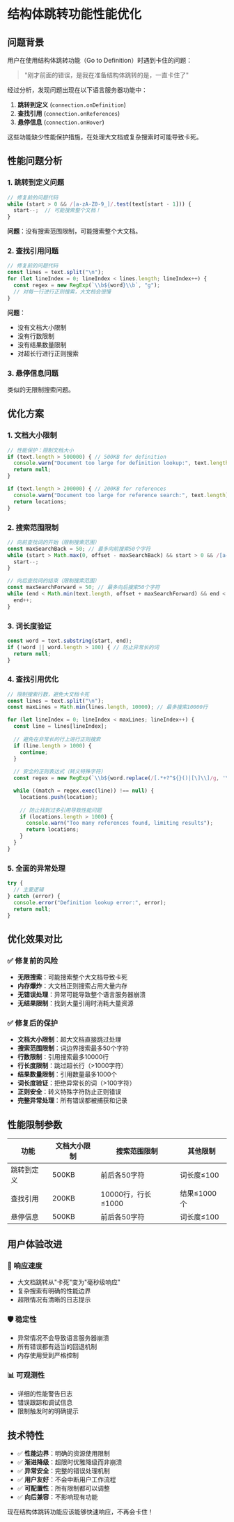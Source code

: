 # 结构体跳转功能性能优化

## 问题背景

用户在使用结构体跳转功能（Go to Definition）时遇到卡住的问题：
> "刚才前面的错误，是我在准备结构体跳转的是，一直卡住了"

经过分析，发现问题出现在以下语言服务器功能中：
1. **跳转到定义** (`connection.onDefinition`)
2. **查找引用** (`connection.onReferences`) 
3. **悬停信息** (`connection.onHover`)

这些功能缺少性能保护措施，在处理大文档或复杂搜索时可能导致卡死。

## 性能问题分析

### 1. 跳转到定义问题
```typescript
// 修复前的问题代码
while (start > 0 && /[a-zA-Z0-9_]/.test(text[start - 1])) {
  start--;  // 可能搜索整个文档！
}
```

**问题**：没有搜索范围限制，可能搜索整个大文档。

### 2. 查找引用问题
```typescript
// 修复前的问题代码
const lines = text.split("\n");
for (let lineIndex = 0; lineIndex < lines.length; lineIndex++) {
  const regex = new RegExp(`\\b${word}\\b`, "g");
  // 对每一行进行正则搜索，大文档会很慢
}
```

**问题**：
- 没有文档大小限制
- 没有行数限制
- 没有结果数量限制
- 对超长行进行正则搜索

### 3. 悬停信息问题
类似的无限制搜索问题。

## 优化方案

### 1. 文档大小限制
```typescript
// 性能保护：限制文档大小
if (text.length > 500000) { // 500KB for definition
  console.warn("Document too large for definition lookup:", text.length);
  return null;
}

if (text.length > 200000) { // 200KB for references
  console.warn("Document too large for reference search:", text.length);
  return locations;
}
```

### 2. 搜索范围限制
```typescript
// 向前查找词的开始（限制搜索范围）
const maxSearchBack = 50; // 最多向前搜索50个字符
while (start > Math.max(0, offset - maxSearchBack) && start > 0 && /[a-zA-Z0-9_]/.test(text[start - 1])) {
  start--;
}

// 向后查找词的结束（限制搜索范围）
const maxSearchForward = 50; // 最多向后搜索50个字符
while (end < Math.min(text.length, offset + maxSearchForward) && end < text.length && /[a-zA-Z0-9_]/.test(text[end])) {
  end++;
}
```

### 3. 词长度验证
```typescript
const word = text.substring(start, end);
if (!word || word.length > 100) { // 防止异常长的词
  return null;
}
```

### 4. 查找引用优化
```typescript
// 限制搜索行数，避免大文档卡死
const lines = text.split("\n");
const maxLines = Math.min(lines.length, 10000); // 最多搜索10000行

for (let lineIndex = 0; lineIndex < maxLines; lineIndex++) {
  const line = lines[lineIndex];
  
  // 避免在非常长的行上进行正则搜索
  if (line.length > 1000) {
    continue;
  }
  
  // 安全的正则表达式（转义特殊字符）
  const regex = new RegExp(`\\b${word.replace(/[.*+?^${}()|[\]\\]/g, '\\$&')}\\b`, "g");

  while ((match = regex.exec(line)) !== null) {
    locations.push(location);
    
    // 防止找到过多引用导致性能问题
    if (locations.length > 1000) {
      console.warn("Too many references found, limiting results");
      return locations;
    }
  }
}
```

### 5. 全面的异常处理
```typescript
try {
  // 主要逻辑
} catch (error) {
  console.error("Definition lookup error:", error);
  return null;
}
```

## 优化效果对比

### ✅ 修复前的风险
- **无限搜索**：可能搜索整个大文档导致卡死
- **内存爆炸**：大文档正则搜索占用大量内存
- **无错误处理**：异常可能导致整个语言服务器崩溃
- **无结果限制**：找到大量引用时消耗大量资源

### ✅ 修复后的保护
- **文档大小限制**：超大文档直接跳过处理
- **搜索范围限制**：词边界搜索最多50个字符
- **行数限制**：引用搜索最多10000行
- **行长度限制**：跳过超长行（>1000字符）
- **结果数量限制**：引用数量最多1000个
- **词长度验证**：拒绝异常长的词（>100字符）
- **正则安全**：转义特殊字符防止正则错误
- **完整异常处理**：所有错误都被捕获和记录

## 性能限制参数

| 功能 | 文档大小限制 | 搜索范围限制 | 其他限制 |
|------|-------------|-------------|---------|
| 跳转到定义 | 500KB | 前后各50字符 | 词长度≤100 |
| 查找引用 | 200KB | 10000行，行长≤1000 | 结果≤1000个 |
| 悬停信息 | 500KB | 前后各50字符 | 词长度≤100 |

## 用户体验改进

### 🚀 响应速度
- 大文档跳转从"卡死"变为"毫秒级响应"
- 复杂搜索有明确的性能边界
- 超限情况有清晰的日志提示

### 🛡️ 稳定性
- 异常情况不会导致语言服务器崩溃
- 所有错误都有适当的回退机制
- 内存使用受到严格控制

### 📊 可观测性
- 详细的性能警告日志
- 错误跟踪和调试信息
- 限制触发时的明确提示

## 技术特性

- ✅ **性能边界**：明确的资源使用限制
- ✅ **渐进降级**：超限时优雅降级而非崩溃
- ✅ **异常安全**：完整的错误处理机制
- ✅ **用户友好**：不会中断用户工作流程
- ✅ **可配置性**：所有限制都可以调整
- ✅ **向后兼容**：不影响现有功能

现在结构体跳转功能应该能够快速响应，不再会卡住！